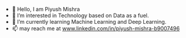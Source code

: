 - 👋 Hello, I am Piyush Mishra
- 👀 I’m interested in Technology based on Data as a fuel.
- 🌱 I’m currently learning Machine Learning and Deep Learning.
- 📫 may reach me at www.linkedin.com/in/piyush-mishra-b9007496

<!---
piyushmways/piyushmways is a ✨ special ✨ repository because its `README.md` (this file) appears on your GitHub profile.
You can click the Preview link to take a look at your changes.
--->
